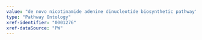 ```yaml
---
value: "de novo nicotinamide adenine dinucleotide biosynthetic pathway"
type: "Pathway Ontology"
xref-identifier: "0001276"
xref-dataSource: "PW"
---
```

